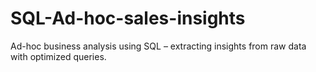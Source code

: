 # SQL-Ad-hoc-sales-insights
Ad-hoc business analysis using SQL – extracting insights from raw data with optimized queries.
